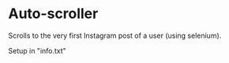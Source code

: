 # Auto-scroller
Scrolls to the very first Instagram post of a user (using selenium).


Setup in "info.txt"
